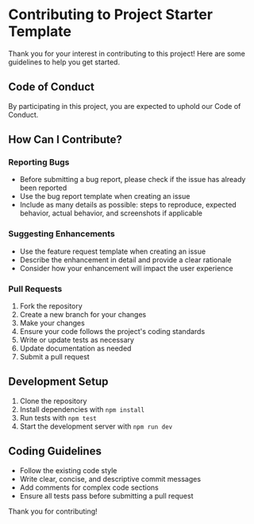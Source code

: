 # Contributing to Project Starter Template

Thank you for your interest in contributing to this project! Here are some guidelines to help you get started.

## Code of Conduct

By participating in this project, you are expected to uphold our Code of Conduct.

## How Can I Contribute?

### Reporting Bugs

- Before submitting a bug report, please check if the issue has already been reported
- Use the bug report template when creating an issue
- Include as many details as possible: steps to reproduce, expected behavior, actual behavior, and screenshots if applicable

### Suggesting Enhancements

- Use the feature request template when creating an issue
- Describe the enhancement in detail and provide a clear rationale
- Consider how your enhancement will impact the user experience

### Pull Requests

1. Fork the repository
2. Create a new branch for your changes
3. Make your changes
4. Ensure your code follows the project's coding standards
5. Write or update tests as necessary
6. Update documentation as needed
7. Submit a pull request

## Development Setup

1. Clone the repository
2. Install dependencies with `npm install`
3. Run tests with `npm test`
4. Start the development server with `npm run dev`

## Coding Guidelines

- Follow the existing code style
- Write clear, concise, and descriptive commit messages
- Add comments for complex code sections
- Ensure all tests pass before submitting a pull request

Thank you for contributing!